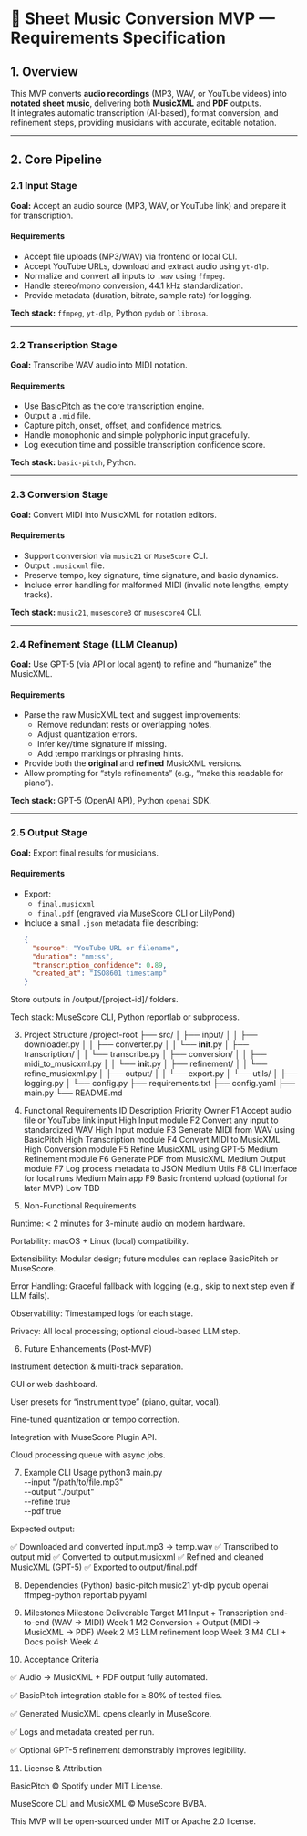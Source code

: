 # 🎼 Sheet Music Conversion MVP — Requirements Specification

## 1. Overview
This MVP converts **audio recordings** (MP3, WAV, or YouTube videos) into **notated sheet music**, delivering both **MusicXML** and **PDF** outputs.  
It integrates automatic transcription (AI-based), format conversion, and refinement steps, providing musicians with accurate, editable notation.

---

## 2. Core Pipeline

### 2.1 Input Stage
**Goal:** Accept an audio source (MP3, WAV, or YouTube link) and prepare it for transcription.

#### Requirements
- Accept file uploads (MP3/WAV) via frontend or local CLI.
- Accept YouTube URLs, download and extract audio using `yt-dlp`.
- Normalize and convert all inputs to `.wav` using `ffmpeg`.
- Handle stereo/mono conversion, 44.1 kHz standardization.
- Provide metadata (duration, bitrate, sample rate) for logging.

**Tech stack:** `ffmpeg`, `yt-dlp`, Python `pydub` or `librosa`.

---

### 2.2 Transcription Stage
**Goal:** Transcribe WAV audio into MIDI notation.

#### Requirements
- Use [BasicPitch](https://github.com/spotify/basic-pitch) as the core transcription engine.
- Output a `.mid` file.
- Capture pitch, onset, offset, and confidence metrics.
- Handle monophonic and simple polyphonic input gracefully.
- Log execution time and possible transcription confidence score.

**Tech stack:** `basic-pitch`, Python.

---

### 2.3 Conversion Stage
**Goal:** Convert MIDI into MusicXML for notation editors.

#### Requirements
- Support conversion via `music21` or `MuseScore` CLI.
- Output `.musicxml` file.
- Preserve tempo, key signature, time signature, and basic dynamics.
- Include error handling for malformed MIDI (invalid note lengths, empty tracks).

**Tech stack:** `music21`, `musescore3` or `musescore4` CLI.

---

### 2.4 Refinement Stage (LLM Cleanup)
**Goal:** Use GPT-5 (via API or local agent) to refine and “humanize” the MusicXML.

#### Requirements
- Parse the raw MusicXML text and suggest improvements:
  - Remove redundant rests or overlapping notes.
  - Adjust quantization errors.
  - Infer key/time signature if missing.
  - Add tempo markings or phrasing hints.
- Provide both the **original** and **refined** MusicXML versions.
- Allow prompting for “style refinements” (e.g., “make this readable for piano”).

**Tech stack:** GPT-5 (OpenAI API), Python `openai` SDK.

---

### 2.5 Output Stage
**Goal:** Export final results for musicians.

#### Requirements
- Export:
  - `final.musicxml`
  - `final.pdf` (engraved via MuseScore CLI or LilyPond)
- Include a small `.json` metadata file describing:
  ```json
  {
    "source": "YouTube URL or filename",
    "duration": "mm:ss",
    "transcription_confidence": 0.89,
    "created_at": "ISO8601 timestamp"
  }
Store outputs in /output/[project-id]/ folders.

Tech stack: MuseScore CLI, Python reportlab or subprocess.

3. Project Structure
/project-root
├── src/
│   ├── input/
│   │   ├── downloader.py
│   │   ├── converter.py
│   │   └── __init__.py
│   ├── transcription/
│   │   └── transcribe.py
│   ├── conversion/
│   │   ├── midi_to_musicxml.py
│   │   └── __init__.py
│   ├── refinement/
│   │   └── refine_musicxml.py
│   ├── output/
│   │   └── export.py
│   └── utils/
│       ├── logging.py
│       └── config.py
├── requirements.txt
├── config.yaml
├── main.py
└── README.md

4. Functional Requirements
ID	Description	Priority	Owner
F1	Accept audio file or YouTube link input	High	Input module
F2	Convert any input to standardized WAV	High	Input module
F3	Generate MIDI from WAV using BasicPitch	High	Transcription module
F4	Convert MIDI to MusicXML	High	Conversion module
F5	Refine MusicXML using GPT-5	Medium	Refinement module
F6	Generate PDF from MusicXML	Medium	Output module
F7	Log process metadata to JSON	Medium	Utils
F8	CLI interface for local runs	Medium	Main app
F9	Basic frontend upload (optional for later MVP)	Low	TBD
5. Non-Functional Requirements

Runtime: < 2 minutes for 3-minute audio on modern hardware.

Portability: macOS + Linux (local) compatibility.

Extensibility: Modular design; future modules can replace BasicPitch or MuseScore.

Error Handling: Graceful fallback with logging (e.g., skip to next step even if LLM fails).

Observability: Timestamped logs for each stage.

Privacy: All local processing; optional cloud-based LLM step.

6. Future Enhancements (Post-MVP)

Instrument detection & multi-track separation.

GUI or web dashboard.

User presets for “instrument type” (piano, guitar, vocal).

Fine-tuned quantization or tempo correction.

Integration with MuseScore Plugin API.

Cloud processing queue with async jobs.

7. Example CLI Usage
python3 main.py \
  --input "/path/to/file.mp3" \
  --output "./output" \
  --refine true \
  --pdf true


Expected output:

✅ Downloaded and converted input.mp3 → temp.wav
✅ Transcribed to output.mid
✅ Converted to output.musicxml
✅ Refined and cleaned MusicXML (GPT-5)
✅ Exported to output/final.pdf

8. Dependencies (Python)
basic-pitch
music21
yt-dlp
pydub
openai
ffmpeg-python
reportlab
pyyaml

9. Milestones
Milestone	Deliverable	Target
M1	Input + Transcription end-to-end (WAV → MIDI)	Week 1
M2	Conversion + Output (MIDI → MusicXML → PDF)	Week 2
M3	LLM refinement loop	Week 3
M4	CLI + Docs polish	Week 4
10. Acceptance Criteria

✅ Audio → MusicXML + PDF output fully automated.

✅ BasicPitch integration stable for ≥ 80% of tested files.

✅ Generated MusicXML opens cleanly in MuseScore.

✅ Logs and metadata created per run.

✅ Optional GPT-5 refinement demonstrably improves legibility.

11. License & Attribution

BasicPitch © Spotify under MIT License.

MuseScore CLI and MusicXML © MuseScore BVBA.

This MVP will be open-sourced under MIT or Apache 2.0 license.